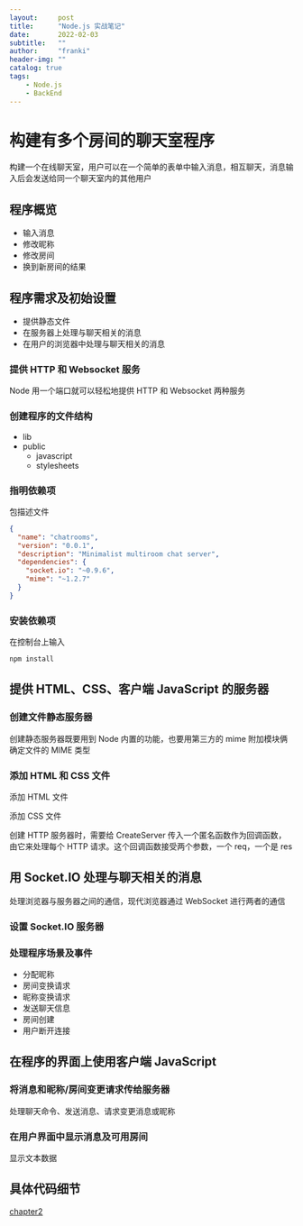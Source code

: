 ```yaml
---
layout:     post
title:      "Node.js 实战笔记"
date:       2022-02-03
subtitle:   ""
author:     "franki"
header-img: ""
catalog: true
tags:
    - Node.js
    - BackEnd
---
```


# 构建有多个房间的聊天室程序

构建一个在线聊天室，用户可以在一个简单的表单中输入消息，相互聊天，消息输入后会发送给同一个聊天室内的其他用户

## 程序概览

- 输入消息
- 修改昵称
- 修改房间
- 换到新房间的结果

## 程序需求及初始设置

- 提供静态文件
- 在服务器上处理与聊天相关的消息
- 在用户的浏览器中处理与聊天相关的消息

### 提供 HTTP 和 Websocket 服务

Node 用一个端口就可以轻松地提供 HTTP 和 Websocket 两种服务

### 创建程序的文件结构

- lib
- public
  - javascript
  - stylesheets

### 指明依赖项

包描述文件

```json
{
  "name": "chatrooms",
  "version": "0.0.1",
  "description": "Minimalist multiroom chat server",
  "dependencies": {
    "socket.io": "~0.9.6",
    "mime": "~1.2.7"
  }
}
```

### 安装依赖项

在控制台上输入

```bash
npm install
```

## 提供 HTML、CSS、客户端 JavaScript 的服务器

### 创建文件静态服务器

创建静态服务器既要用到 Node 内置的功能，也要用第三方的 mime 附加模块俩确定文件的 MIME 类型

### 添加 HTML 和 CSS 文件

添加 HTML 文件

添加 CSS 文件

创建 HTTP 服务器时，需要给 CreateServer 传入一个匿名函数作为回调函数，由它来处理每个 HTTP 请求。这个回调函数接受两个参数，一个 req，一个是 res

## 用 Socket.IO 处理与聊天相关的消息

处理浏览器与服务器之间的通信，现代浏览器通过 WebSocket 进行两者的通信

### 设置 Socket.IO 服务器

### 处理程序场景及事件

- 分配昵称
- 房间变换请求
- 昵称变换请求
- 发送聊天信息
- 房间创建
- 用户断开连接

## 在程序的界面上使用客户端 JavaScript

### 将消息和昵称/房间变更请求传给服务器

处理聊天命令、发送消息、请求变更消息或昵称

### 在用户界面中显示消息及可用房间

显示文本数据

## 具体代码细节

[chapter2](https://github.com/NikFranki/node-in-action/tree/master/chapter2)
